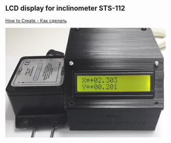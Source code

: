 ## LCD display for inclinometer STS-112
[How to Create - Как сделать](https://itllab.wordpress.com/2020/05/02/lcd-%d0%b4%d0%b8%d1%81%d0%bf%d0%bb%d0%b5%d0%b9-%d0%b4%d0%bb%d1%8f-%d0%b8%d0%bd%d0%ba%d0%bb%d0%b8%d0%bd%d0%be%d0%bc%d0%b5%d1%82%d1%80%d0%b0-sts-112/)

![alt text](https://github.com/itllab/Inclinometer-STS-112/blob/master/%D0%A0%D0%B8%D1%814.1.jpg)
